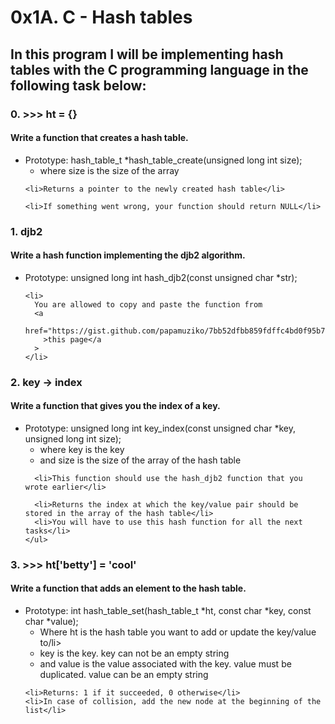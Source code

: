 <h1>0x1A. C - Hash tables</h1>

<h2>
  In this program I will be implementing hash tables with the C programming
  language in the following task below:
</h2>

<!-- task 0-->
<div>
  <h3>0. >>> ht = {}</h3>
  <h4>Write a function that creates a hash table.</h4>
  <ul>
    <li>
      Prototype: hash_table_t *hash_table_create(unsigned long int size);
      <ul>
        <li>where size is the size of the array</li>
      </ul>
    </li>

    <li>Returns a pointer to the newly created hash table</li>

    <li>If something went wrong, your function should return NULL</li>
  </ul>
</div>

<!-- task 1-->
<div>
  <h3>1. djb2</h3>
  <h4>Write a hash function implementing the djb2 algorithm.</h4>
  <ul>
    <li>Prototype: unsigned long int hash_djb2(const unsigned char *str);</li>

    <li>
      You are allowed to copy and paste the function from
      <a
        href="https://gist.github.com/papamuziko/7bb52dfbb859fdffc4bd0f95b76f71e8"
        >this page</a
      >
    </li>
  </ul>
</div>


<!-- task 2-->
<div>
    <h3>2. key -> index</h3>
    <h4>Write a function that gives you the index of a key.</h4>
    <ul>
      <li>
        Prototype: unsigned long int 
        key_index(const unsigned char *key, unsigned long int size);
        <ul>
          <li>where key is the key</li>
          <li>and size is the size of the array of the hash table</li>
        </ul>
      </li>
  
      <li>This function should use the hash_djb2 function that you wrote earlier</li>
  
      <li>Returns the index at which the key/value pair should be stored in the array of the hash table</li>
      <li>You will have to use this hash function for all the next tasks</li>
    </ul>
  </div>


<!-- task 3-->
<div>
  <h3>3. >>> ht['betty'] = 'cool'</h3>
  <h4>Write a function that adds an element to the hash table.</h4>
  <ul>
    <li>
      Prototype: int hash_table_set(hash_table_t *ht, const char *key, const char *value);
      <ul>
        <li>Where ht is the hash table you want to add or update the key/value to/li>
        <li>key is the key. key can not be an empty string</li>
        <li>and value is the value associated with the key. value must 
          be duplicated. value can be an empty string</li>
      </ul>
    </li>

    <li>Returns: 1 if it succeeded, 0 otherwise</li>
    <li>In case of collision, add the new node at the beginning of the list</li>

  </ul>
</div>
